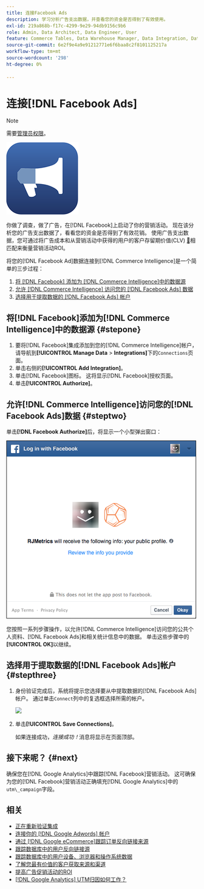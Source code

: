 ```yaml
---
title: 连接Facebook Ads
description: 学习分析广告支出数据，并查看您的资金是否得到了有效使用。
exl-id: 219a868b-f17c-4299-9e29-94db9156c9b6
role: Admin, Data Architect, Data Engineer, User
feature: Commerce Tables, Data Warehouse Manager, Data Integration, Data Import/Export
source-git-commit: 6e2f9e4a9e91212771e6f6baa8c2f8101125217a
workflow-type: tm+mt
source-wordcount: '298'
ht-degree: 0%

---
```


# 连接[!DNL Facebook Ads]

>[!NOTE]
>
>需要[管理员权限](../../../administrator/user-management/user-management.md)。

![](../../../assets/facebook-ads-logo.png)

你做了调查，做了广告，在[!DNL Facebook]上启动了你的营销活动。 现在该分析您的广告支出数据了，看看您的资金是否得到了有效花销。 使用广告支出数据，您可通过将广告成本和从营销活动中获得的用户的客户存留期价值(CLV) [&#128279;](../../../data-analyst/analysis/roi-ad-camp.md)相匹配来衡量营销活动ROI。

将您的[!DNL Facebook Ad]数据连接到[!DNL Commerce Intelligence]是一个简单的三步过程：

1. [将 [!DNL Facebook] 添加为 [!DNL Commerce Intelligence]中的数据源](#stepone)
1. [允许 [!DNL Commerce Intelligence] 访问您的 [!DNL Facebook Ads] 数据](#steptwo)
1. [选择用于提取数据的 [!DNL Facebook Ads] 帐户](#stepthree)

## 将[!DNL Facebook]添加为[!DNL Commerce Intelligence]中的数据源 {#stepone}

1. 要将[!DNL Facebook]集成添加到您的[!DNL Commerce Intelligence]帐户，请导航到&#x200B;**[!UICONTROL Manage Data** > **Integrations]**&#x200B;下的`Connections`页面。
1. 单击右侧的&#x200B;**[!UICONTROL Add Integration]**。
1. 单击[!DNL Facebook]图标。 这将显示[!DNL Facebook]授权页面。
1. 单击&#x200B;**[!UICONTROL Authorize]**。

## 允许[!DNL Commerce Intelligence]访问您的[!DNL Facebook Ads]数据 {#steptwo}

单击&#x200B;**[!DNL Facebook Authorize]**&#x200B;后，将显示一个小型弹出窗口：

![](../../../assets/Facebook_Access_Popup.png)

您按照一系列步骤操作，以允许[!DNL Commerce Intelligence]访问您的公共个人资料、[!DNL Facebook Ads]和相关统计信息中的数据。 单击这些步骤中的&#x200B;**[!UICONTROL OK]**&#x200B;以继续。

## 选择用于提取数据的[!DNL Facebook Ads]帐户 {#stepthree}

1. 身份验证完成后，系统将提示您选择要从中提取数据的[!DNL Facebook Ads]帐户。 通过单击`Connect`列中的复选框选择所需的帐户。

   ![](../../../assets/Facebook_Ad_Accounts.png)

1. 单击&#x200B;**[!UICONTROL Save Connections]**。

   如果连接成功，*连接成功！*&#x200B;消息将显示在页面顶部。

## 接下来呢？ {#next}

确保您在[!DNL Google Analytics]中跟踪[!DNL Facebook]营销活动。 这可确保为您的[!DNL Facebook]营销活动正确填充[!DNL Google Analytics]中的`utm\_campaign`字段。

## 相关

* [正在重新验证集成](https://experienceleague.adobe.com/docs/commerce-knowledge-base/kb/how-to/mbi-reauthenticating-integrations.html)
* [连接你的 [!DNL Google Adwords] 帐户](../integrations/google-ecommerce.md)
* [通过 [!DNL Google eCommerce]跟踪订单反向链接来源](../integrations/google-ecommerce.md)
* [跟踪数据库中的用户反向链接源](../../analysis/google-track-user-acq.md)
* [跟踪数据库中的用户设备、浏览器和操作系统数据](../../analysis/track-usr-dev-browser.md)
* [了解您最有价值的客户获取来源和渠道](../../analysis/most-value-source-channel.md)
* [提高广告促销活动的ROI](../../analysis/roi-ad-camp.md)
* [ [!DNL Google Analytics] UTM归因如何工作？](../../analysis/utm-attributes.md)
